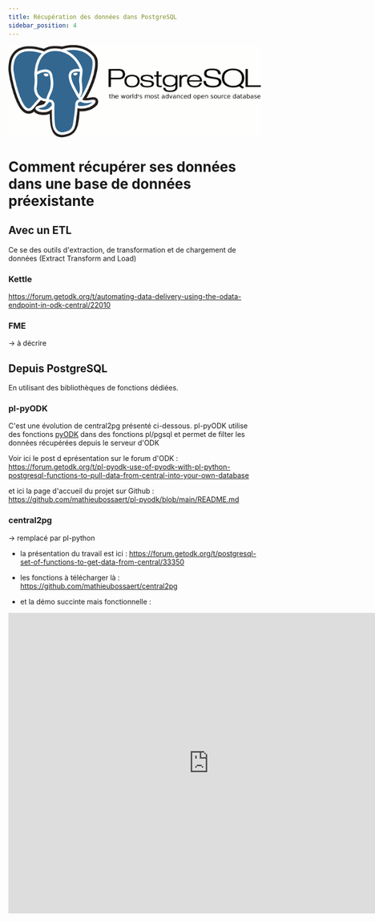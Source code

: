 ```yaml
---
title: Récupération des données dans PostgreSQL
sidebar_position: 4
---
```

![logo postgresql|50%](../ODK-CEN/fichiers/logos/logo_postgresql.png)
# Comment récupérer ses données dans une base de données préexistante
## Avec un ETL
Ce se des outils d'extraction, de transformation et de chargement de données (Extract Transform and Load)
### Kettle
https://forum.getodk.org/t/automating-data-delivery-using-the-odata-endpoint-in-odk-central/22010
### FME
-> à décrire
## Depuis PostgreSQL
En utilisant des bibliothèques de fonctions dédiées.
### pl-pyODK
C'est une évolution de central2pg présenté ci-dessous.
pl-pyODK utilise des fonctions [pyODK](https://github.com/getodk/pyodk) dans des fonctions pl/pgsql et permet de filter les données récupérées depuis le serveur d'ODK

Voir ici le post d eprésentation sur le forum d'ODK :
https://forum.getodk.org/t/pl-pyodk-use-of-pyodk-with-pl-python-postgresql-functions-to-pull-data-from-central-into-your-own-database


et ici la page d'accueil du projet sur Github :
https://github.com/mathieubossaert/pl-pyodk/blob/main/README.md

### central2pg
-> remplacé par pl-python
* la présentation du travail est ici : 
https://forum.getodk.org/t/postgresql-set-of-functions-to-get-data-from-central/33350

* les fonctions à télécharger là : 
https://github.com/mathieubossaert/central2pg

* et la démo succinte mais fonctionnelle :
<iframe width="800" height="600" src="https://www.youtube.com/embed/Z4rY1ejNlW0" title="Démonstration de ODK Central et de la récupération des données dans PostgreSQL avec Central2PG" frameborder="0" allow="accelerometer; autoplay; clipboard-write; encrypted-media; gyroscope; picture-in-picture" allowfullscreen></iframe>
